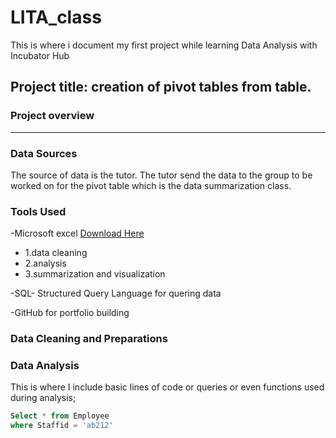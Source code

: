 # LITA_class
This is where i document my first project while learning Data Analysis with Incubator Hub
## Project title: creation of pivot tables from table.

### Project overview
---

### Data Sources
The source of data is the tutor. The tutor send the data to the group to be worked on for the pivot table which is the data summarization class.

### Tools Used
-Microsoft excel [Download Here](https://microsoft.com)
 -  1.data cleaning
  - 2.analysis
 -  3.summarization and visualization
  
 -SQL- Structured Query Language for quering data
 
 -GitHub for portfolio building

 ### Data Cleaning and Preparations

 ### Data Analysis
 This is where I include basic lines of code or queries or even functions used during analysis;

 ```SQL
Select * from Employee
where Staffid = 'ab212'
